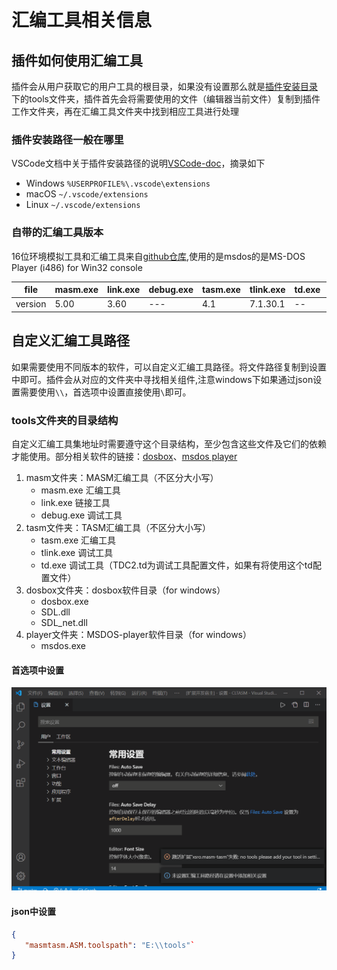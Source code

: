 # 汇编工具相关信息

## 插件如何使用汇编工具

插件会从用户获取它的用户工具的根目录，如果没有设置那么就是[插件安装目录](#插件安装路径一般在哪里)
下的tools文件夹，插件首先会将需要使用的文件（编辑器当前文件）复制到插件工作文件夹，再在汇编工具文件夹中找到相应工具进行处理

### 插件安装路径一般在哪里

VSCode文档中关于插件安装路径的说明[VSCode-doc](https://code.visualstudio.com/docs/editor/extension-gallery#_where-are-extensions-installed)，摘录如下

- Windows `%USERPROFILE%\.vscode\extensions`
- macOS `~/.vscode/extensions`
- Linux `~/.vscode/extensions`

### 自带的汇编工具版本

16位环境模拟工具和汇编工具来自[github仓库](https://github.com/xsro/VSC-ASMtasks/releases),使用的是msdos的是MS-DOS Player (i486) for Win32 console

|file|masm.exe|link.exe|debug.exe|tasm.exe|tlink.exe|td.exe|dosbox|msdos|
|---|----------|----------|----------|---------|----------|------|--------|--------|
|version|5.00|3.60|---|4.1|7.1.30.1|--|0.74|4/10/2020|

## 自定义汇编工具路径

如果需要使用不同版本的软件，可以自定义汇编工具路径。将文件路径复制到设置中即可。插件会从对应的文件夹中寻找相关组件,注意windows下如果通过json设置需要使用`\\`，首选项中设置直接使用`\`即可。

### tools文件夹的目录结构

自定义汇编工具集地址时需要遵守这个目录结构，至少包含这些文件及它们的依赖才能使用。部分相关软件的链接：[dosbox](https://dosbox.com)、[msdos player](http://takeda-toshiya.my.coocan.jp/msdos)

1. masm文件夹：MASM汇编工具（不区分大小写）
   - masm.exe 汇编工具
   - link.exe 链接工具
   - debug.exe 调试工具
2. tasm文件夹：TASM汇编工具（不区分大小写）
   - tasm.exe 汇编工具
   - tlink.exe 调试工具
   - td.exe 调试工具（TDC2.td为调试工具配置文件，如果有将使用这个td配置文件）
3. dosbox文件夹：dosbox软件目录（for windows）
   - dosbox.exe
   - SDL.dll
   - SDL_net.dll
4. player文件夹：MSDOS-player软件目录（for windows）
   - msdos.exe

#### 首选项中设置

![set the tool path](../pics/settools.gif)

#### json中设置

```json
{
   "masmtasm.ASM.toolspath": "E:\\tools"`
}
```
